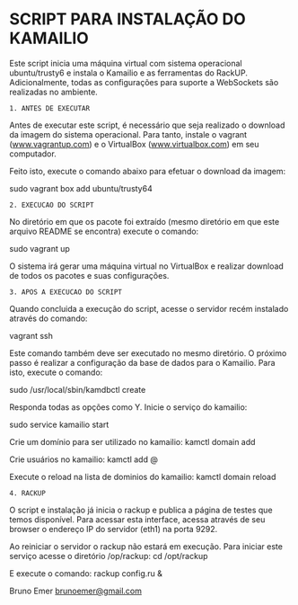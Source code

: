 SCRIPT PARA INSTALAÇÃO DO KAMAILIO
===

Este script inicia uma máquina virtual com sistema operacional ubuntu/trusty6
e instala o Kamailio e as ferramentas do RackUP. Adicionalmente, todas as 
configurações para suporte a WebSockets são realizadas no ambiente.



	1. ANTES DE EXECUTAR

Antes de executar este script, é necessário que seja realizado o download
da imagem do sistema operacional. Para tanto, instale o vagrant 
(www.vagrantup.com) e o VirtualBox (www.virtualbox.com) em seu computador.

Feito isto, execute o comando abaixo para efetuar o download da imagem:

sudo vagrant box add ubuntu/trusty64



	2. EXECUCAO DO SCRIPT

No diretório em que os pacote foi extraído (mesmo diretório em que este
arquivo README se encontra) execute o comando:

sudo vagrant up

O sistema irá gerar uma máquina virtual no VirtualBox e realizar download
de todos os pacotes e suas configurações.




	3. APOS A EXECUCAO DO SCRIPT

Quando concluida a execução do script, acesse o servidor recém instalado
através do comando:

vagrant ssh

Este comando também deve ser executado no mesmo diretório.
O próximo passo é realizar a configuração da base de dados para o Kamailio.
Para isto, execute o comando:

sudo /usr/local/sbin/kamdbctl create

Responda todas as opções como Y.
Inicie o serviço do kamailio:

sudo service kamailio start

Crie um domínio para ser utilizado no kamailio:
kamctl domain add <nome do dominio>

Crie usuários no kamailio:
kamctl add <user>@<dominio> <senha>

Execute o reload na lista de dominios do kamailio:
kamctl domain reload


	4. RACKUP

O script e instalação já inicia o rackup e publica a página de testes que
temos disponível. Para acessar esta interface, acessa através de seu browser
o endereço IP do servidor (eth1) na porta 9292.

Ao reiniciar o servidor o rackup não estará em execução. Para iniciar este 
serviço acesse o diretório /op/rackup:
cd /opt/rackup

E execute o comando:
rackup config.ru &





Bruno Emer
brunoemer@gmail.com

